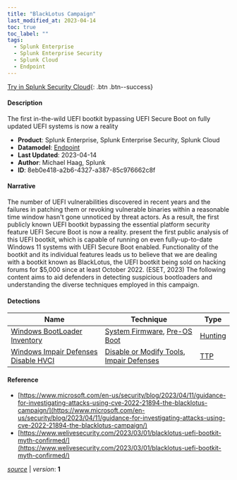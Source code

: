```yaml
---
title: "BlackLotus Campaign"
last_modified_at: 2023-04-14
toc: true
toc_label: ""
tags:
  - Splunk Enterprise
  - Splunk Enterprise Security
  - Splunk Cloud
  - Endpoint
---
```


[Try in Splunk Security Cloud](https://www.splunk.com/en_us/cyber-security.html){: .btn .btn--success}

#### Description

The first in-the-wild UEFI bootkit bypassing UEFI Secure Boot on fully updated UEFI systems is now a reality

- **Product**: Splunk Enterprise, Splunk Enterprise Security, Splunk Cloud
- **Datamodel**: [Endpoint](https://docs.splunk.com/Documentation/CIM/latest/User/Endpoint)
- **Last Updated**: 2023-04-14
- **Author**: Michael Haag, Splunk
- **ID**: 8eb0e418-a2b6-4327-a387-85c976662c8f

#### Narrative

The number of UEFI vulnerabilities discovered in recent years and the failures in patching them or revoking vulnerable binaries within a reasonable time window hasn't gone unnoticed by threat actors. As a result, the first publicly known UEFI bootkit bypassing the essential platform security feature  UEFI Secure Boot  is now a reality. present the first public analysis of this UEFI bootkit, which is capable of running on even fully-up-to-date Windows 11 systems with UEFI Secure Boot enabled. Functionality of the bootkit and its individual features leads us to believe that we are dealing with a bootkit known as BlackLotus, the UEFI bootkit being sold on hacking forums for $5,000 since at least October 2022. (ESET, 2023) The following content aims to aid defenders in detecting suspicious bootloaders and understanding the diverse techniques employed in this campaign.

#### Detections

| Name        | Technique   | Type         |
| ----------- | ----------- |--------------|
| [Windows BootLoader Inventory](/endpoint/4f7e3913-4db3-4ccd-afe4-31198982305d/) | [System Firmware](/tags/#system-firmware), [Pre-OS Boot](/tags/#pre-os-boot) | [Hunting](https://github.com/splunk/security_content/wiki/Detection-Analytic-Types) |
| [Windows Impair Defenses Disable HVCI](/endpoint/b061dfcc-f0aa-42cc-a6d4-a87f172acb79/) | [Disable or Modify Tools](/tags/#disable-or-modify-tools), [Impair Defenses](/tags/#impair-defenses) | [TTP](https://github.com/splunk/security_content/wiki/Detection-Analytic-Types) |

#### Reference

* [https://www.microsoft.com/en-us/security/blog/2023/04/11/guidance-for-investigating-attacks-using-cve-2022-21894-the-blacklotus-campaign/](https://www.microsoft.com/en-us/security/blog/2023/04/11/guidance-for-investigating-attacks-using-cve-2022-21894-the-blacklotus-campaign/)
* [https://www.welivesecurity.com/2023/03/01/blacklotus-uefi-bootkit-myth-confirmed/](https://www.welivesecurity.com/2023/03/01/blacklotus-uefi-bootkit-myth-confirmed/)



[*source*](https://github.com/splunk/security_content/tree/develop/stories/blacklotus_campaign.yml) \| *version*: **1**